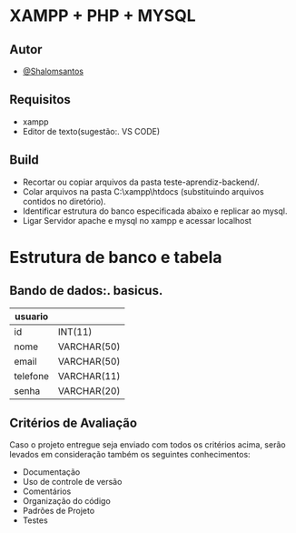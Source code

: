 # XAMPP + PHP + MYSQL

## Autor

- [@Shalomsantos](https://github.com/shalomsantos)

## Requisitos

- xampp
- Editor de texto(sugestão:. VS CODE)

## Build

- Recortar ou copiar arquivos da pasta teste-aprendiz-backend/.
- Colar arquivos na pasta C:\xampp\htdocs (substituindo arquivos contidos no diretório).
- Identificar estrutura do banco especificada abaixo e replicar ao mysql.
- Ligar Servidor apache e mysql no xampp e acessar localhost

# Estrutura de banco e tabela

## Bando de dados:. basicus.

| usuario||
| - | - |
| id       | INT(11)     |
| nome     | VARCHAR(50) |
| email    | VARCHAR(50) |
| telefone | VARCHAR(11) |
| senha    | VARCHAR(20) |

## Critérios de Avaliação 

Caso o projeto entregue seja enviado com todos os critérios acima, 
serão levados em consideração também os seguintes conhecimentos:

- Documentação
- Uso de controle de versão
- Comentários
- Organização do código
- Padrões de Projeto
- Testes